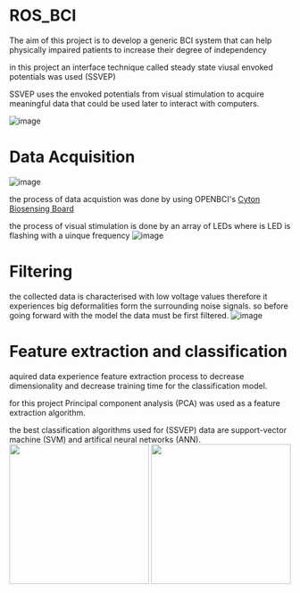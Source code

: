 # ROS_BCI

The aim of this project is to develop a generic BCI system that can help physically impaired patients to increase their degree of independency

in this project an interface technique called steady state viusal envoked potentials was used (SSVEP)

SSVEP uses the envoked potentials from visual stimulation to acquire meaningful data that could be used later to interact with computers.

![image](https://user-images.githubusercontent.com/63298005/159416650-45ab121f-4401-4e78-8f6c-cb98181bbdae.png)

# Data Acquisition

![image](https://user-images.githubusercontent.com/63298005/159416391-946b2a7a-c519-471c-9308-57f6c4af45c9.png)

the process of data acquistion was done by using OPENBCI's [Cyton Biosensing Board](https://shop.openbci.com/products/cyton-biosensing-board-8-channel?variant=38958638542)

the process of visual stimulation is done by an array of LEDs where is LED is flashing with a uinque frequency 
![image](https://user-images.githubusercontent.com/63298005/159416500-8bdc8b5e-2159-4c66-aafc-fe250f5c8776.png)


# Filtering

the collected data is characterised with low voltage values therefore it experiences big deformalities form the surrounding noise signals.
so before going forward with the model the data must be first filtered. 
![image](https://user-images.githubusercontent.com/63298005/159417946-727c7817-e89b-46c6-85c5-703ab2a15cbc.png)


# Feature extraction and classification
aquired data experience feature extraction process to decrease dimensionality and decrease training time for the classification model.

for this project Principal component analysis (PCA) was used as a feature extraction algorithm.

the best classification algorithms used for (SSVEP) data are support-vector machine (SVM) and artifical neural networks (ANN).
<img src="https://user-images.githubusercontent.com/63298005/159419842-c120c65b-319c-4f00-8afb-8030bf5d1447.jpeg" width="250" height="250">    <img src="https://user-images.githubusercontent.com/63298005/159419409-62ddc86d-8d04-4a55-aac7-d6e7ce4916be.png" width="250" height="250">


